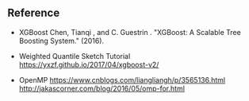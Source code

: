 ## Reference

- XGBoost
Chen, Tianqi , and C. Guestrin . "XGBoost: A Scalable Tree Boosting System." (2016).

- Weighted Quantile Sketch Tutorial
https://yxzf.github.io/2017/04/xgboost-v2/

- OpenMP
https://www.cnblogs.com/liangliangh/p/3565136.html
http://jakascorner.com/blog/2016/05/omp-for.html
